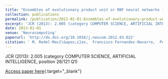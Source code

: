 ```yaml
---
title: "Ensembles of evolutionary product unit or RBF neural networks for the identification of sound for pass-by noise test in vehicles"
collection: publications
permalink: /publication/2013-01-01-Ensembles-of-evolutionary-product-unit-or-RBF-neural-networks-for-the-identification-of-sound-for-pass-by-noise-test-in-vehicles
excerpt: 'JCR (2013): 2.005 (category COMPUTER SCIENCE, ARTIFICIAL INTELLIGENCE, position 28/121 Q1)'
date: 2013-01-01
venue: 'Neurocomputing'
paperurl: 'http://dx.doi.org/10.1016/j.neucom.2012.03.022'
citation: ' M. Redel-Mac{\&apos;i}as,  Francisco Fernandez-Navarro,  Pedro Guti{\&apos;e}rrez,  Antonio Cubero-Atienza,  C{\&apos;e}sar Herv{\&apos;a}s-Mart{\&apos;i}nez, &quot;Ensembles of evolutionary product unit or RBF neural networks for the identification of sound for pass-by noise test in vehicles.&quot; Neurocomputing, 2013.'
---
```

JCR (2013): 2.005 (category COMPUTER SCIENCE, ARTIFICIAL INTELLIGENCE, position 28/121 Q1)

[Access paper here](http://dx.doi.org/10.1016/j.neucom.2012.03.022){:target="_blank"}
